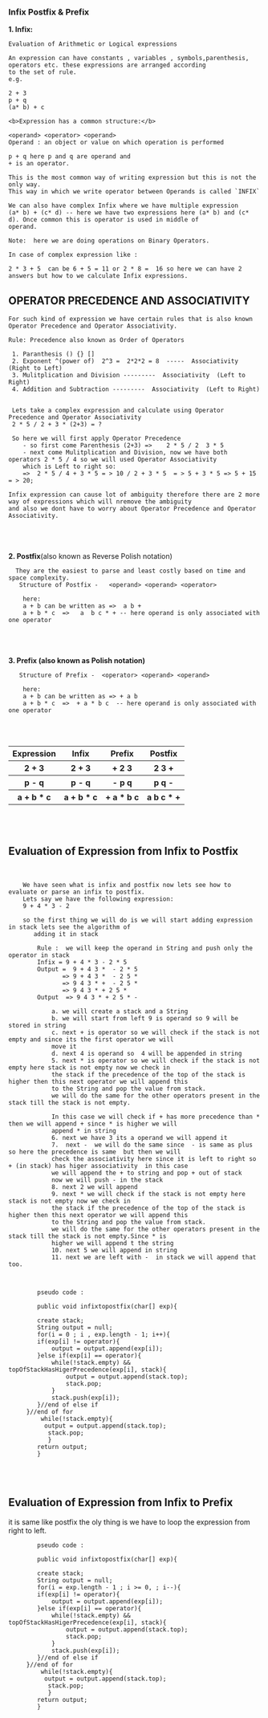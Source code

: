 <h3> Infix Postfix & Prefix </h3>

<b>1. Infix:</b>

    Evaluation of Arithmetic or Logical expressions
    
    An expression can have constants , variables , symbols,parenthesis, operators etc. these expressions are arranged according 
    to the set of rule.
    e.g.
  
    2 + 3
    p + q 
    (a* b) + c
    
    <b>Expression has a common structure:</b>
    
    <operand> <operator> <operand>
    Operand : an object or value on which operation is performed
    
    p + q here p and q are operand and  
    + is an operator.
    
    This is the most common way of writing expression but this is not the only way.
    This way in which we write operator between Operands is called `INFIX`
    
    We can also have complex Infix where we have multiple expression
    (a* b) + (c* d) -- here we have two expressions here (a* b) and (c* d). Once common this is operator is used in middle of
    operand.
    
    Note:  here we are doing operations on Binary Operators.
    
    In case of complex expression like :
    
    2 * 3 + 5  can be 6 + 5 = 11 or 2 * 8 =  16 so here we can have 2 answers but how to we calculate Infix expressions.
    
<h2> OPERATOR PRECEDENCE AND ASSOCIATIVITY </h2>

    For such kind of expression we have certain rules that is also known Operator Precedence and Operator Associativity.
    
    Rule: Precedence also known as Order of Operators
     
     1. Paranthesis () {} []
     2. Exponent ^(power of)  2^3 =  2*2*2 = 8  -----  Associativity  (Right to Left)
     3. Mulitplication and Division ---------  Associativity  (Left to Right)
     4. Addition and Subtraction ---------  Associativity  (Left to Right)
     
     
     Lets take a complex expression and calculate using Operator Precedence and Operator Associativity
     2 * 5 / 2 + 3 * (2+3) = ?
     
     So here we will first apply Operator Precedence 
        - so first come Parenthesis (2+3) =>    2 * 5 / 2  3 * 5
        - next come Mulitplication and Division, now we have both operators 2 * 5 / 4 so we will used Operator Associativity 
        which is Left to right so:
        =>  2 * 5 / 4 + 3 * 5 = > 10 / 2 + 3 * 5  = > 5 + 3 * 5 => 5 + 15 = > 20;
    
    Infix expression can cause lot of ambiguity therefore there are 2 more way of expressions which will nremove the ambiguity
    and also we dont have to worry about Operator Precedence and Operator Associativity.
  
 
 <br><br>  
 <b>2. Postfix</b>(also known as Reverse Polish notation)
    
      They are the easiest to parse and least costly based on time and space complexity.
       Structure of Postfix -   <operand> <operand> <operator>
        
        here:  
        a + b can be written as =>  a b +
        a + b * c  =>   a  b c * + -- here operand is only associated with one operator 
    
<br><br>      
<b>3. Prefix (also known as Polish notation) </b>
        
       Structure of Prefix -  <operator> <operand> <operand> 
        
        here:  
        a + b can be written as => + a b
        a + b * c  =>  + a * b c  -- here operand is only associated with one operator 
        
<br><br>
<table>
<tr>
<th>Expression</th><th>Infix</th><th>Prefix</th><th>Postfix</th>
</tr>
<tr>
<th>2 + 3</th><th>2 + 3</th><th>+ 2 3</th><th>2 3 +</th>
</tr>
<tr>
<th>p - q</th><th>p - q</th><th>- p q</th><th>p q -</th>
</tr>
<tr>
<th>a + b * c</th><th>a + b * c</th><th>+ a * b c</th><th>a b c * +</th>
</tr>
</table>



<br> <br>
<h2> Evaluation of Expression from Infix to  Postfix </h2>

<br>
        
        We have seen what is infix and postfix now lets see how to evaluate or parse an infix to postfix.
        Lets say we have the following expression:
        9 + 4 * 3 - 2
        
        so the first thing we will do is we will start adding expression in stack lets see the algorithm of 
           adding it in stack
            
            Rule :  we will keep the operand in String and push only the operator in stack 
            Infix = 9 + 4 * 3 - 2 * 5
            Output =  9 + 4 3 *  - 2 * 5
                   => 9 + 4 3 *  - 2 5 *
                   => 9 4 3 * +  - 2 5 *
                   => 9 4 3 * + 2 5 *
            Output  => 9 4 3 * + 2 5 * -
                   
                a. we will create a stack and a String 
                b. we will start from left 9 is operand so 9 will be stored in string
                c. next + is operator so we will check if the stack is not empty and since its the first operator we will 
                move it 
                d. next 4 is operand so  4 will be appended in string
                5. next * is operator so we will check if the stack is not empty here stack is not empty now we check in 
                the stack if the precedence of the top of the stack is higher then this next operator we will append this 
                to the String and pop the value from stack.
                we will do the same for the other operators present in the stack till the stack is not empty.
                
                In this case we will check if + has more precedence than * then we will append + since * is higher we will 
                append * in string
                6. next we have 3 its a operand we will append it 
                7.  next -  we will do the same since  - is same as plus so here the precedence is same  but then we will 
                check the associativity here since it is left to right so + (in stack) has higer associativity  in this case 
                we will append the + to string and pop + out of stack 
                now we will push - in the stack
                8. next 2 we will append
                9. next * we will check if the stack is not empty here stack is not empty now we check in 
                the stack if the precedence of the top of the stack is higher then this next operator we will append this 
                to the String and pop the value from stack.
                we will do the same for the other operators present in the stack till the stack is not empty.Since * is 
                higher we will append t the string
                10. next 5 we will append in string 
                11. next we are left with -  in stack we will append that too.
                
            
            
            pseudo code :
            
            public void infixtopostfix(char[] exp){
            
            create stack;
            String output = null;
            for(i = 0 ; i , exp.length - 1; i++){
            if(exp[i] != operator){
                output = output.append(exp[i]);
            }else if(exp[i] == operator){
                while(!stack.empty) && topOfStackHasHigerPrecedence(exp[i], stack){
                    output = output.append(stack.top);
                    stack.pop;  
                }
                stack.push(exp[i]);
            }//end of else if
         }//end of for
             while(!stack.empty){
              output = output.append(stack.top);
               stack.pop;
               }
            return output;   
            }
            
            
<br> <br>

<h2> Evaluation of Expression from Infix to  Prefix </h2>

it is same like postfix the oly thing is we have to loop the expression from right to left.

            
            pseudo code :
            
            public void infixtopostfix(char[] exp){
            
            create stack;
            String output = null;
            for(i = exp.length - 1 ; i >= 0, ; i--){
            if(exp[i] != operator){
                output = output.append(exp[i]);
            }else if(exp[i] == operator){
                while(!stack.empty) && topOfStackHasHigerPrecedence(exp[i], stack){
                    output = output.append(stack.top);
                    stack.pop;  
                }
                stack.push(exp[i]);
            }//end of else if
         }//end of for
             while(!stack.empty){
              output = output.append(stack.top);
               stack.pop;
               }
            return output;   
            }
            
            
     
        

